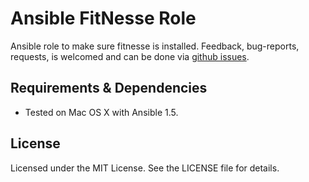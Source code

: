 # Ansible FitNesse Role #

Ansible role to make sure fitnesse is installed. Feedback, bug-reports, requests,
is welcomed and can be done via
[github issues](https://github.com/New-Edge-Engineering/ansible-fitnesse/issues).

## Requirements & Dependencies ##
- Tested on Mac OS X with Ansible 1.5.

## License ##

Licensed under the MIT License. See the LICENSE file for details.
